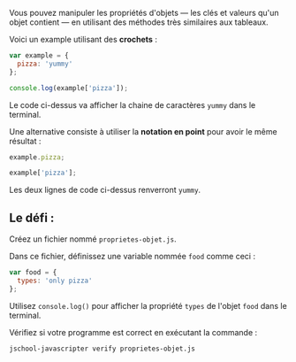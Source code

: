 Vous pouvez manipuler les propriétés d'objets — les clés et valeurs qu'un objet contient — en utilisant des méthodes très similaires aux tableaux.

Voici un example utilisant des **crochets** :

```js
var example = {
  pizza: 'yummy'
};

console.log(example['pizza']);
```

Le code ci-dessus va afficher la chaine de caractères `yummy` dans le terminal.

Une alternative consiste à utiliser la **notation en point** pour avoir le même résultat :

```js
example.pizza;

example['pizza'];
```

Les deux lignes de code ci-dessus renverront `yummy`.

## Le défi :

Créez un fichier nommé `proprietes-objet.js`.

Dans ce fichier, définissez une variable nommée `food` comme ceci :

```js
var food = {
  types: 'only pizza'
};
```

Utilisez `console.log()` pour afficher la propriété `types` de l'objet `food` dans le terminal.

Vérifiez si votre programme est correct en exécutant la commande :

```bash
jschool-javascripter verify proprietes-objet.js
```
